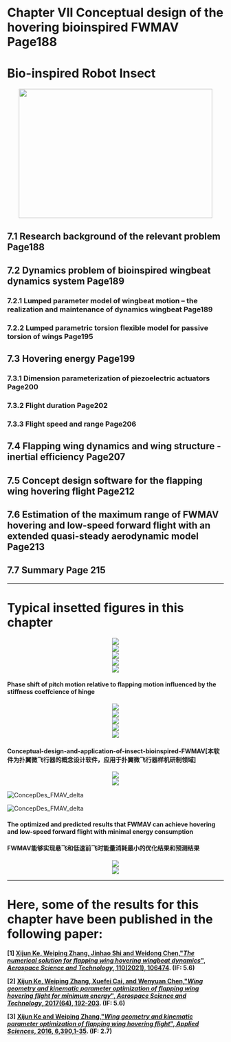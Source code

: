 ﻿# Chapter VII Conceptual design of the hovering bioinspired FWMAV									Page188

# Bio-inspired Robot Insect
<div align=center>
<img src="https://github.com/xijunke/Conceptual-design-and-application-of-insect-bioinspired-FWMAV/blob/master/pic_of_book/robot_insect.png" width="450" height="300"/>
</div>

## 7.1 Research background of the relevant problem											Page188

## 7.2 Dynamics problem of bioinspired wingbeat dynamics system 									Page189

### 7.2.1 Lumped parameter model of wingbeat motion – the realization and maintenance of dynamics wingbeat				Page189

### 7.2.2 Lumped parametric torsion flexible model for passive torsion of wings 							Page195

## 7.3 Hovering energy														 	Page199

### 7.3.1 Dimension parameterization of piezoelectric actuators	   								 	Page200

### 7.3.2 Flight duration													 	Page202

### 7.3.3 Flight speed and range												 	Page206

## 7.4 Flapping wing dynamics and wing structure - inertial efficiency								 	Page207

## 7.5 Concept design software for the flapping wing hovering flight								 	Page212

## 7.6 Estimation of the maximum range of FWMAV hovering and low-speed forward flight with an extended quasi-steady aerodynamic model	Page213

## 7.7 Summary																Page 215
---------------------------------------------------------------------------------------------------------  

# Typical insetted figures in this chapter
<div align=center>
<img src="https://github.com/xijunke/Conceptual-design-and-application-of-insect-bioinspired-FWMAV/blob/v1.0/Chapter7/pic_png/typicalfigure1.png" />
</div>

<div align=center>
<img src="https://github.com/xijunke/Conceptual-design-and-application-of-insect-bioinspired-FWMAV/blob/v1.0/Chapter7/pic_png/typicalfigure2.png" />
</div>

<div align=center>
<img src="https://github.com/xijunke/Conceptual-design-and-application-of-insect-bioinspired-FWMAV/blob/v1.0/Chapter7/pic_png/typicalfigure3.png" />
</div>

<div align=center>
<img src="https://github.com/xijunke/Conceptual-design-and-application-of-insect-bioinspired-FWMAV/blob/v1.0/Chapter7/pic_png/typicalfigure4.png" />
</div>

<div align=center>
<img src="https://github.com/xijunke/Conceptual-design-and-application-of-insect-bioinspired-FWMAV/blob/v1.0/Chapter7/pic_png/typicalfigure5.png" />
</div>

#### Phase shift of pitch motion relative to flapping motion influenced by the stiffness coeffcience of hinge
<div align=center>
<img src="https://github.com/xijunke/Conceptual-design-and-application-of-insect-bioinspired-FWMAV/blob/v1.0/Chapter7/pic_png/typicalfigure6.png" />
</div>

<div align=center>
<img src="https://github.com/xijunke/Conceptual-design-and-application-of-insect-bioinspired-FWMAV/blob/v1.0/Chapter7/pic_png/typicalfigure7.png" />
</div>

<div align=center>
<img src="https://github.com/xijunke/Conceptual-design-and-application-of-insect-bioinspired-FWMAV/blob/v1.0/Chapter7/pic_png/typicalfigure8.png" />
</div>

<div align=center>
<img src="https://github.com/xijunke/Conceptual-design-and-application-of-insect-bioinspired-FWMAV/blob/v1.0/Chapter7/pic_png/typicalfigure9.png" />
</div>

<div align=center>
<img src="https://github.com/xijunke/Conceptual-design-and-application-of-insect-bioinspired-FWMAV/blob/v1.0/Chapter7/pic_png/typicalfigure10.png" />
</div>

#### Conceptual-design-and-application-of-insect-bioinspired-FWMAV[本软件为扑翼微飞行器的概念设计软件，应用于扑翼微飞行器样机研制领域]
<div align=center>
<img src="https://github.com/xijunke/Conceptual-design-and-application-of-insect-bioinspired-FWMAV/blob/v1.0/Chapter7/pic_png/typicalfigure11.png" />
</div>

<div align=center>
<img src="https://github.com/xijunke/Conceptual-design-and-application-of-insect-bioinspired-FWMAV/blob/v1.0/Chapter7/pic_png/typicalfigure12.png" />
</div>

![ConcepDes_FMAV_delta](https://github.com/xijunke/ConcepDes_FMAV_delta/blob/master/pic_GUI/main_GUI.bmp)

![ConcepDes_FMAV_delta](https://github.com/xijunke/ConcepDes_FMAV_delta/blob/master/pic_GUI/ConcepDes_FWMAV_delta.bmp)

#### The optimized and predicted results that FWMAV can achieve hovering and low-speed forward flight with minimal energy consumption
#### FWMAV能够实现悬飞和低速前飞时能量消耗最小的优化结果和预测结果
<div align=center>
<img src="https://github.com/xijunke/Conceptual-design-and-application-of-insect-bioinspired-FWMAV/blob/v1.0/Chapter7/pic_png/typicalfigure13.png" />
</div>

<div align=center>
<img src="https://github.com/xijunke/Conceptual-design-and-application-of-insect-bioinspired-FWMAV/blob/v1.0/Chapter7/pic_png/typicalfigure14.png" />
</div>

---------------------------------------------------------------------------------------------------------   
# Here, some of the results for this chapter have been published in the following paper:

**[1] [Xijun Ke, Weiping Zhang, Jinhao Shi and Weidong Chen,"*The numerical solution for flapping wing hovering wingbeat dynamics*", ***Aerospace Science and Technology***, 110(2021), 106474](https://doi.org/10.1016/j.ast.2020.106474). (IF: 5.6)**

**[2] [Xijun Ke, Weiping Zhang, Xuefei Cai, and Wenyuan Chen,"*Wing geometry and kinematic parameter optimization of flapping wing hovering flight for minimum energy*", ***Aerospace Science and Technology***, 2017(64), 192-203](https://doi.org/10.1016/j.ast.2017.01.019). (IF: 5.6)**

**[3] [Xijun Ke and Weiping Zhang,"*Wing geometry and kinematic parameter optimization of flapping wing hovering flight*", ***Applied Sciences***, 2016, 6,390,1-35](https://doi.org/10.3390/app6120390). (IF: 2.7)**